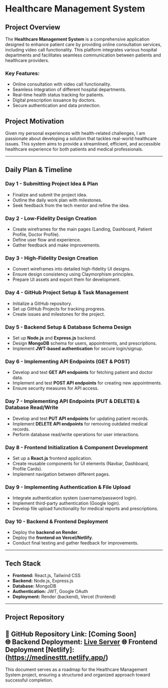 # Healthcare Management System  

## **Project Overview**  
The **Healthcare Management System** is a comprehensive application designed to enhance patient care by providing online consultation services, including video call functionality. This platform integrates various hospital departments and facilitates seamless communication between patients and healthcare providers.  

### **Key Features:**  
- Online consultation with video call functionality.  
- Seamless integration of different hospital departments.  
- Real-time health status tracking for patients.  
- Digital prescription issuance by doctors.  
- Secure authentication and data protection.  

## **Project Motivation**  
Given my personal experiences with health-related challenges, I am passionate about developing a solution that tackles real-world healthcare issues. This system aims to provide a streamlined, efficient, and accessible healthcare experience for both patients and medical professionals.  

---

## **Daily Plan & Timeline**  

### **Day 1 - Submitting Project Idea & Plan**  
- Finalize and submit the project idea.  
- Outline the daily work plan with milestones.  
- Seek feedback from the tech mentor and refine the idea.  

### **Day 2 - Low-Fidelity Design Creation**  
- Create wireframes for the main pages (Landing, Dashboard, Patient Profile, Doctor Profile).  
- Define user flow and experience.  
- Gather feedback and make improvements.  

### **Day 3 - High-Fidelity Design Creation**  
- Convert wireframes into detailed high-fidelity UI designs.  
- Ensure design consistency using Claymorphism principles.  
- Prepare UI assets and export them for development.  

### **Day 4 - GitHub Project Setup & Task Management**  
- Initialize a GitHub repository.  
- Set up GitHub Projects for tracking progress.  
- Create issues and milestones for the project.  

### **Day 5 - Backend Setup & Database Schema Design**  
- Set up **Node.js** and **Express.js** backend.  
- Design **MongoDB** schema for users, appointments, and prescriptions.  
- Implement **JWT-based authentication** for secure login/signup.  

### **Day 6 - Implementing API Endpoints (GET & POST)**  
- Develop and test **GET API endpoints** for fetching patient and doctor data.  
- Implement and test **POST API endpoints** for creating new appointments.  
- Ensure security measures for API access.  

### **Day 7 - Implementing API Endpoints (PUT & DELETE) & Database Read/Write**  
- Develop and test **PUT API endpoints** for updating patient records.  
- Implement **DELETE API endpoints** for removing outdated medical records.  
- Perform database read/write operations for user interactions.  

### **Day 8 - Frontend Initialization & Component Development**  
- Set up a **React.js** frontend application.  
- Create reusable components for UI elements (Navbar, Dashboard, Profile Cards).  
- Implement navigation between different pages.  

### **Day 9 - Implementing Authentication & File Upload**  
- Integrate authentication system (username/password login).  
- Implement third-party authentication (Google login).  
- Develop file upload functionality for medical reports and prescriptions.  

### **Day 10 - Backend & Frontend Deployment**  
- Deploy the **backend on Render**.  
- Deploy the **frontend on Vercel/Netlify**.  
- Conduct final testing and gather feedback for improvements.  

---

## **Tech Stack**  
- **Frontend:** React.js, Tailwind CSS  
- **Backend:** Node.js, Express.js  
- **Database:** MongoDB  
- **Authentication:** JWT, Google OAuth  
- **Deployment:** Render (backend), Vercel (frontend)  

---

## **Project Repository**  
📌 GitHub Repository Link: **[Coming Soon]**  
🌐 Backend Deployment: **[Live Server](https://s65-hemasri-capstone-medinest-4.onrender.com)**
🌐 Frontend Deployment [Netlify]: **(https://medinesttt.netlify.app/)**
---

This document serves as a roadmap for the Healthcare Management System project, ensuring a structured and organized approach toward successful completion. 

